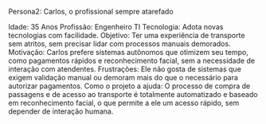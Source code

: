 Persona2: Carlos, o profissional sempre atarefado 

Idade: 35 Anos
Profissão: Engenheiro TI
Tecnologia: Adota novas tecnologias com facilidade.
Objetivo: Ter uma experiência de transporte sem atritos, sem precisar lidar com processos manuais demorados.
Motivação: Carlos prefere sistemas autônomos que otimizem seu tempo, como pagamentos rápidos e reconhecimento facial, sem a necessidade de interação com atendentes.
Frustrações: Ele não gosta de sistemas que exigem validação manual ou demoram mais do que o necessário para autorizar pagamentos.
Como o projeto a ajuda: O processo de compra de passagens e de acesso ao transporte é totalmente automatizado e baseado em reconhecimento facial, o que permite a ele um acesso rápido, sem depender de interação humana.